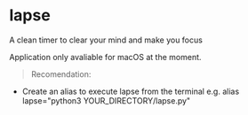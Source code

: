 # lapse
A clean timer to clear your mind and make you focus

Application only avaliable for macOS at the moment.

>Recomendation:
  - Create an alias to execute lapse from the terminal e.g. alias lapse="python3 YOUR_DIRECTORY/lapse.py"
